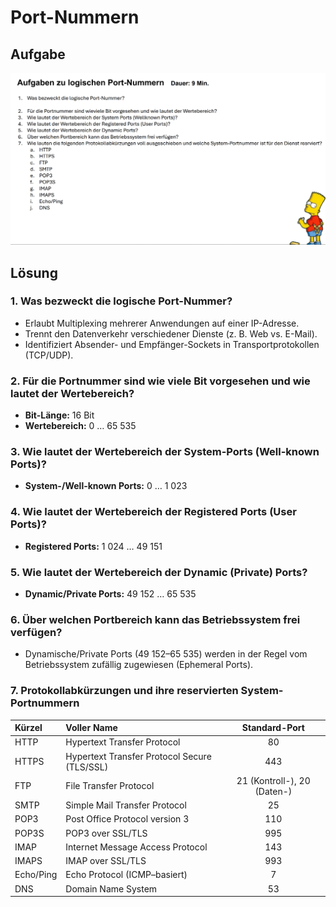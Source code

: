 # Port-Nummern

## Aufgabe
![Port-Nummern](/Images/Tag_3/Aufgabe_2_Port_Nummern.png)

## Lösung
### 1. Was bezweckt die logische Port-Nummer?
- Erlaubt Multiplexing mehrerer Anwendungen auf einer IP-Adresse.
- Trennt den Datenverkehr verschiedener Dienste (z. B. Web vs. E-Mail).
- Identifiziert Absender- und Empfänger-Sockets in Transportprotokollen (TCP/UDP).

### 2. Für die Portnummer sind wie viele Bit vorgesehen und wie lautet der Wertebereich?
- **Bit-Länge:** 16 Bit  
- **Wertebereich:** 0 … 65 535  

### 3. Wie lautet der Wertebereich der System-Ports (Well-known Ports)?
- **System-/Well-known Ports:** 0 … 1 023  

### 4. Wie lautet der Wertebereich der Registered Ports (User Ports)?
- **Registered Ports:** 1 024 … 49 151  

### 5. Wie lautet der Wertebereich der Dynamic (Private) Ports?
- **Dynamic/Private Ports:** 49 152 … 65 535  

### 6. Über welchen Portbereich kann das Betriebssystem frei verfügen?
- Dynamische/Private Ports (49 152–65 535) werden in der Regel vom Betriebssystem zufällig zugewiesen (Ephemeral Ports).

### 7. Protokollabkürzungen und ihre reservierten System-Portnummern
| Kürzel  | Voller Name                                    | Standard-Port |
|:--------|:-----------------------------------------------|:-------------:|
| HTTP    | Hypertext Transfer Protocol                    | 80            |
| HTTPS   | Hypertext Transfer Protocol Secure (TLS/SSL)   | 443           |
| FTP     | File Transfer Protocol                         | 21 (Kontroll-), 20 (Daten-) |
| SMTP    | Simple Mail Transfer Protocol                  | 25            |
| POP3    | Post Office Protocol version 3                 | 110           |
| POP3S   | POP3 over SSL/TLS                              | 995           |
| IMAP    | Internet Message Access Protocol               | 143           |
| IMAPS   | IMAP over SSL/TLS                              | 993           |
| Echo/Ping | Echo Protocol (ICMP–basiert)                 | 7             |
| DNS     | Domain Name System                             | 53            |
